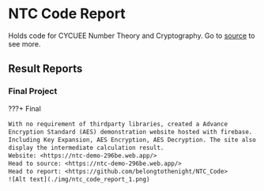 # NTC Code Report

Holds code for CYCUEE Number Theory and Cryptography. Go to [source](https://github.com/belongtothenight/NTC_Code) to see more.

## Result Reports

### Final Project

???+ Final

    With no requirement of thirdparty libraries, created a Advance Encryption Standard (AES) demonstration website hosted with firebase. Including Key Expansion, AES Encryption, AES Decryption. The site also display the intermediate calculation result.  
    Website: <https://ntc-demo-296be.web.app/>  
    Head to source: <https://ntc-demo-296be.web.app/>  
    Head to report: <https://github.com/belongtothenight/NTC_Code>  
    ![Alt text](./img/ntc_code_report_1.png)

